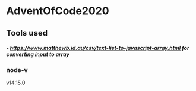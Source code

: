 # AdventOfCode2020



## Tools used
##### - https://www.matthewb.id.au/csv/text-list-to-javascript-array.html for converting input to array

### node-v
v14.15.0
